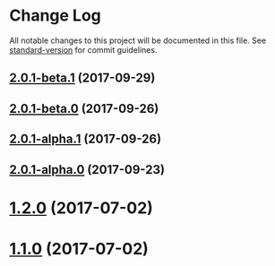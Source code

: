# Change Log

All notable changes to this project will be documented in this file. See [standard-version](https://github.com/conventional-changelog/standard-version) for commit guidelines.

<a name="2.0.1-beta.1"></a>
## [2.0.1-beta.1](https://github.com/biancode/node-red-contrib-modbus/compare/v1.0.16...v2.0.1-beta.1) (2017-09-29)



<a name="2.0.1-beta.0"></a>
## [2.0.1-beta.0](https://github.com/biancode/node-red-contrib-modbus/compare/v2.0.1-alpha.1...v2.0.1-beta.0) (2017-09-26)



<a name="2.0.1-alpha.1"></a>
## [2.0.1-alpha.1](https://github.com/biancode/node-red-contrib-modbus/compare/v2.0.1-alpha.0...v2.0.1-alpha.1) (2017-09-26)



<a name="2.0.1-alpha.0"></a>
## [2.0.1-alpha.0](https://github.com/biancode/node-red-contrib-modbus/compare/v1.2.2...v2.0.1-alpha.0) (2017-09-23)



<a name="1.2.0"></a>
# [1.2.0](https://github.com/biancode/node-red-contrib-modbus/compare/v1.1.0...v1.2.0) (2017-07-02)



<a name="1.1.0"></a>
# [1.1.0](https://github.com/biancode/node-red-contrib-modbus/compare/v1.0.16...v1.1.0) (2017-07-02)
